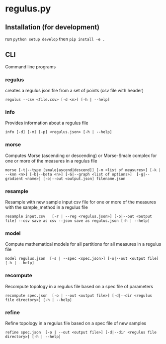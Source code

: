 # regulus.py


## Installation (for development)

run `python setup develop` then `pip install -e .`


## CLI
Command line programs

### regulus
creates a regulus json file from a set of points (csv file with header)

`regulus --csv <file.csv> [-d <n>] [-h | --help]`


### info
Provides information about a regulus file

`info [-d] [-m] [-p] <regulus.json> [-h | --help]`

### morse
Computes Morse (ascending or descending) or Morse-Smale complex for one or more of 
the measures in a regulus file

`morse [-t|--type [smale|ascend|descend]] [-m <list of measures>] [-k | --knn <n>] [-b|--beta <n>] [-G|--graph <list of options>] 
[-g|--gradient <name>] [-o|--out <output.json] filename.json` 


### resample
Resample with new sample input csv file for one or more of the measures with the sample_method in a regulus file 

`resample input.csv   [-r | --reg <regulus.json>] [-o|--out <output file] --csv save as csv --json save as regulus.json [-h | --help]`

### model
Compute mathematical models for all partitions for all measures in a regulus file

`model regulus.json  [-s | --spec <spec.json>] [-o|--out <output file] [-h | --help]`

### recompute
Recompute topology in a regulus file based on a spec file of parameters

`recompute spec.json  [-o | --out <output file>] [-d|--dir <regulus file directory>] [-h | --help]`

### refine
Refine topology in a regulus file based on a spec file of new samples

`refine spec.json  [-o | --out <output file>] [-d|--dir <regulus file directory>] [-h | --help]`
